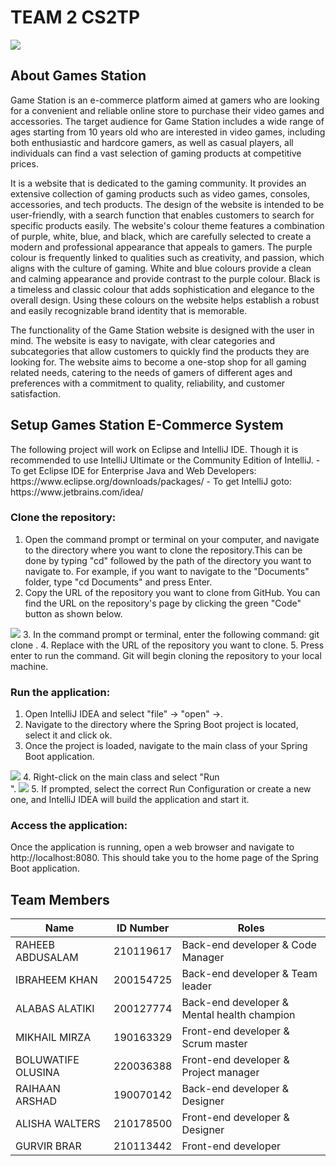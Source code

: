 # TEAM 2 CS2TP
  <img src="https://user-images.githubusercontent.com/99501966/224847617-72f1a015-516f-4df6-9ace-d4d300a46850.png" width:200  style="max-width=%100">
<h2>About Games Station </h2> 

Game Station is an e-commerce platform aimed at gamers who are looking for a convenient and reliable online store to purchase their video games and accessories. The target audience for Game Station includes a wide range of ages starting from 10 years old who are interested in video games, including both enthusiastic and hardcore gamers, as well as casual players, all individuals can find a vast selection of gaming products at competitive prices.

It is a website that is dedicated to the gaming community. It provides an extensive collection of gaming products such as video games, consoles, accessories, and tech products. The design of the website is intended to be user-friendly, with a search function that enables customers to search for specific products easily. The website's colour theme features a combination of purple, white, blue, and black, which are carefully selected to create a modern and professional appearance that appeals to gamers. The purple colour is frequently linked to qualities such as creativity, and passion, which aligns with the culture of gaming. White and blue colours provide a clean and calming appearance and provide contrast to the purple colour. Black is a timeless and classic colour that adds sophistication and elegance to the overall
design. Using these colours on the website helps establish a robust and easily recognizable brand identity that is memorable.

The functionality of the Game Station website is designed with the user in mind. The website is easy to navigate, with clear categories and subcategories that allow customers to quickly find the products they are looking for. The website aims to become a one-stop shop for all gaming related needs, catering to the needs of gamers of different ages and preferences with a commitment to quality, reliability, and customer satisfaction.

<h2>Setup Games Station E-Commerce System</h2>
The following project will work on Eclipse and IntelliJ IDE. Though it is recommended to use IntelliJ Ultimate or the Community Edition of IntelliJ.
- To get Eclipse IDE for Enterprise Java and Web Developers: https://www.eclipse.org/downloads/packages/
- To get IntelliJ goto: https://www.jetbrains.com/idea/

<h3> Clone the repository:</h3>

1. Open the command prompt or terminal on your computer, and navigate to the directory where you want to clone the repository.This can be done by typing "cd" followed by the path of the directory you want to navigate to. For example, if you want to navigate to the "Documents" folder, type "cd Documents" and press Enter.
2. Copy the URL of the repository you want to clone from GitHub. You can find the URL on the repository's page by clicking the green "Code" button as shown below.
<img src="https://user-images.githubusercontent.com/99501966/227722813-fdd25877-672f-45cf-88d2-742e8ec699d4.png" width:100  style="max-width=%100">
3. In the command prompt or terminal, enter the following command: git clone <repository URL>. 
4. Replace <repository URL> with the URL of the repository you want to clone. 
5. Press enter to run the command. Git will begin cloning the repository to your local machine.
 
<h3 style-"text-decoration: underline;"> Run the application:</h3>
  
1. Open IntelliJ IDEA and select "file" -> "open" ->. 
2. Navigate to the directory where the Spring Boot project is located, select it and click ok.
3. Once the project is loaded, navigate to the main class of your Spring Boot application.
  <img src="https://user-images.githubusercontent.com/99501966/227722979-7ab819e5-56a1-4c91-b2e6-daf39a13cc6a.png" width:100  style="max-width=%100">
4. Right-click on the main class and select "Run <main class name>".
  <img src="https://user-images.githubusercontent.com/99501966/227723088-d8236407-ea3e-4a9d-a205-1349456bd87c.png" width:100  style="max-width=%100">
5. If prompted, select the correct Run Configuration or create a new one, and IntelliJ IDEA will build the application and start it.

<h3> Access the application: </h3>

Once the application is running, open a web browser and navigate to http://localhost:8080. This should take you to the home page of the Spring Boot application.

<h2>Team Members</h2>
<table>
  <thead>
    <tr>
      <th>Name</th>
      <th>ID Number</th>
      <th>Roles</th>
    </tr>
  </thead>
  <tbody>
    <tr>
      <td>RAHEEB ABDUSALAM</td>
      <td>210119617</td>
      <td>Back-end developer & Code Manager</td>
    </tr>
    <tr>
      <td>IBRAHEEM KHAN</td>
      <td>200154725 </td>
       <td>Back-end developer & Team leader </td>
    </tr>
    <tr>
      <td>ALABAS ALATIKI </td>
      <td>200127774</td>
       <td>Back-end developer & Mental health champion</td>
    </tr>
    <tr>
      <td>MIKHAIL MIRZA</td>
      <td>190163329</td>
      <td>Front-end developer & Scrum master </td>
    </tr>
    <tr>
      <td>BOLUWATIFE OLUSINA</td>
      <td>220036388</td>
       <td>Front-end developer & Project manager </td>
    </tr>
    <tr>
      <td>RAIHAAN ARSHAD </td>
      <td>190070142 </td>
      <td>Back-end developer & Designer</td>
    </tr>
     <tr>
      <td>ALISHA WALTERS </td>
      <td>210178500 </td>
      <td>Front-end developer & Designer  </td>
    </tr>
     <tr>
      <td>GURVIR BRAR</td>
      <td>210113442</td>
      <td>Front-end developer</td>
    </tr>
  </tbody>
</table>
